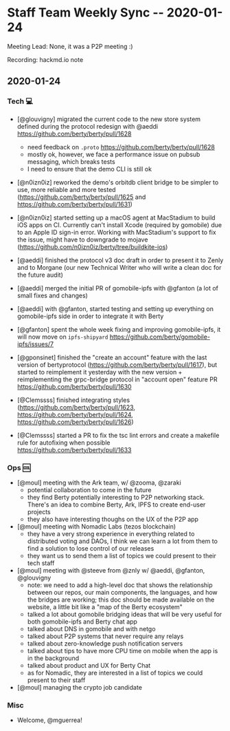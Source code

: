 # Staff Team Weekly Sync -- 2020-01-24

Meeting Lead: None, it was a P2P meeting :)

Recording: hackmd.io note

## 2020-01-24

### Tech :computer:

* [@glouvigny] migrated the current code to the new store system defined during the protocol redesign with @aeddi https://github.com/berty/berty/pull/1628
	* need feedback on `.proto` https://github.com/berty/berty/pull/1628
	* mostly ok, however, we face a performance issue on pubsub messaging, which breaks tests 
	* I need to ensure that the demo CLI is still ok
 
* [@n0izn0iz] reworked the demo's orbitdb client bridge to be simpler to use, more reliable and more tested (https://github.com/berty/berty/pull/1625 and https://github.com/berty/berty/pull/1631)
* [@n0izn0iz] started setting up a macOS agent at MacStadium to build iOS apps on CI. Currently can't install Xcode (required by gomobile) due to an Apple ID sign-in error. Working with MacStadium's support to fix the issue, might have to downgrade to mojave (https://github.com/n0izn0iz/berty/tree/buildkite-ios)
* [@aeddi] finished the protocol v3 doc draft in order to present it to Zenly and to Morgane (our new Technical Writer who will write a clean doc for the future audit)
* [@aeddi] merged the initial PR of gomobile-ipfs with @gfanton (a lot of small fixes and changes)
* [@aeddi] with @gfanton, started testing and setting up everything on gomobile-ipfs side in order to integrate it with Berty 
* [@gfanton] spent the whole week fixing and improving gomobile-ipfs, it will now move on `ipfs-shipyard` https://github.com/berty/gomobile-ipfs/issues/7 
* [@gponsinet] finished the "create an account" feature with the last version of bertyprotocol  (https://github.com/berty/berty/pull/1617), but started to reimplement it yesterday with the new version + reimplementing the grpc-bridge protocol in "account open" feature PR https://github.com/berty/berty/pull/1630
* [@Clemssss] finished integrating styles (https://github.com/berty/berty/pull/1623, https://github.com/berty/berty/pull/1624, https://github.com/berty/berty/pull/1626)
* [@Clemssss] started a PR to fix the tsc lint errors and create a makefile rule for autofixing when possible https://github.com/berty/berty/pull/1633

### Ops :cool:

* [@moul] meeting with the Ark team, w/ @zooma, @zaraki
    * potential collaboration to come in the future
    * they find Berty potentially interesting to P2P networking stack. There's an idea to combine Berty, Ark, IPFS to create end-user projects
    * they also have interesting thoughs on the UX of the P2P app
* [@moul] meeting with Nomadic Labs (tezos blockchain)
    * they have a very strong experience in everything related to distributed voting and DAOs, I think we can learn a lot from them to find a solution to lose control of our releases
    * they want us to send them a list of topics we could present to their tech staff
* [@moul] meeting with @steeve from @znly w/ @aeddi, @gfanton, @glouvigny
    * note: we need to add a high-level doc that shows the relationship between our repos, our main components, the languages, and how the bridges are working; this doc should be made available on the website, a little bit like a "map of the Berty ecosystem"
    * talked a lot about gomobile bridging ideas that will be very useful for both gomobile-ipfs and Berty chat app
    * talked about DNS in gomobile and with netgo
    * talked about P2P systems that never require any relays
    * talked about zero-knowledge push notification servers
    * talked about tips to have more CPU time on mobile when the app is in the background
    * talked about product and UX for Berty Chat
    * as for Nomadic, they are interested in a list of topics we could present to their staff
* [@moul] managing the crypto job candidate

### Misc

* Welcome, @mguerrea!
